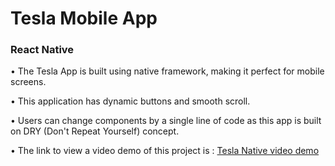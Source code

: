 <h1> Tesla Mobile App  </h1> 

<h3> React Native  </h3> 

<p>  • The Tesla App is built using native framework, making it perfect for mobile screens.   </p>

<p>  • This application has dynamic buttons and smooth scroll. </p>

<p>  • Users can change components by a single line of code as this app is built on DRY (Don't Repeat Yourself) concept. </p>

<p>  • The link to view a video demo of this project is : <a href="https://www.youtube.com/watch?v=ERKZ4ikInM8&ab_channel=AnirudhKadian"> Tesla Native video demo </a> </p>
